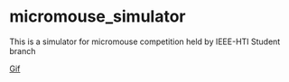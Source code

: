 # micromouse_simulator
This is a simulator for micromouse competition held by IEEE-HTI Student branch 

[Gif](https://github.com/Tariq96/micromouse_simulator/blob/master/GIF-200728_031206.gif)
